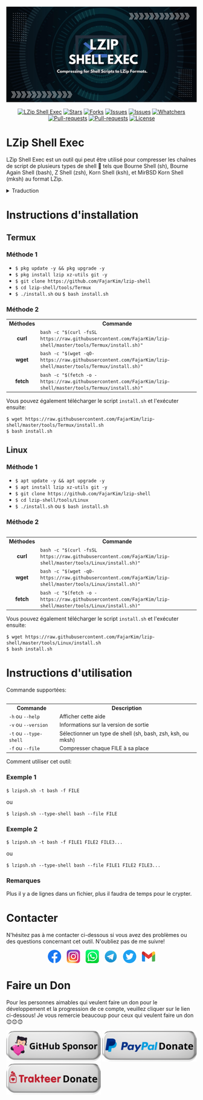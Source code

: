 ![LZip Shell Exec Logo](https://raw.githubusercontent.com/FajarKim/lzip-shell/master/image/logo.jpg)
<div align="center">
    <a href="https://github.com/FajarKim/lzip-shell"><img src="https://img.shields.io/github/languages/code-size/FajarKim/lzip-shell?label=LZip%20Shell%20Exec&style=plastic&logo=github&color=blue" alt="LZip Shell Exec"></a>
    <a href="https://github.com/FajarKim/lzip-shell/stargazers/"><img src="https://img.shields.io/github/stars/FajarKim/lzip-shell?label=Star&style=plastic&color=red" alt="Stars"></a>
    <a href="https://github.com/FajarKim/lzip-shell/network/members/"><img src="https://img.shields.io/github/forks/FajarKim/lzip-shell?label=Fork&style=plastic&color=f5ff5e" alt="Forks"></a>
    <a href="https://github.com/FajarKim/lzip-shell/issues?q=is%3Aopen+is%3Aissue/"><img src="https://img.shields.io/github/issues/FajarKim/lzip-shell?label=Issue&style=plastic&color=a1b3ff" alt="Issues"></a>
    <a href="https://github.com/FajarKim/lzip-shell/issues?q=is%3Aissue+is%3Aclosed/"><img src="https://img.shields.io/github/issues-closed/FajarKim/lzip-shell?label=Issue&style=plastic&color=ffffff" alt="Issues"></a>
    <a href="https://github.com/FajarKim/lzip-shell/watchers/"><img src="https://img.shields.io/github/watchers/FajarKim/lzip-shell?label=Watch&style=plastic&color=1fe1f" alt="Whatchers"></a>
    <a href="https://github.com/FajarKim/lzip-shell/pulls?q=is%3Aopen+is%3Apr/"><img src="https://img.shields.io/github/issues-pr/FajarKim/lzip-shell?&label=Pull%20requests&style=plastic&color=971dff" alt="Pull-requests"></a>
    <a href="https://github.com/FajarKim/lzip-shell/pulls?q=is%3Apr+is%3Aclosed/"><img src="https://img.shields.io/github/issues-pr-closed/FajarKim/lzip-shell?&label=Pull%20requests&style=plastic&color=orange" alt="Pull-requests"></a>
    <a href="https://github.com/FajarKim/lzip-shell/blob/master/LICENSE"><img src="https://img.shields.io/github/license/FajarKim/lzip-shell?label=License&style=plastic&color=01ffc4&logo=gnu" alt="License"></a>
</div>

# LZip Shell Exec
LZip Shell Exec est un outil qui peut être utilisé pour compresser les chaînes de script de plusieurs types de shell 🔐 tels que Bourne Shell (sh), Bourne Again Shell (bash), Z Shell (zsh), Korn Shell (ksh), et MirBSD Korn Shell (mksh) au format LZip.

<details>
<summary>Traduction</summary>

- [🇬🇧 English (UK)](https://github.com/FajarKim/lzip-shell/blob/master/README-KR.md)
- [🇮🇩 Indonesian](https://github.com/FajarKim/lzip-shell)
- [🇰🇷 Korean](https://github.com/FajarKim/lzip-shell/blob/master/README-KR.md)
</details>

# Instructions d'installation
## Termux
### Méthode 1
- `$ pkg update -y && pkg upgrade -y`
- `$ pkg install lzip xz-utils git -y`
- `$ git clone https://github.com/FajarKim/lzip-shell`
- `$ cd lzip-shell/tools/Termux`
- `$ ./install.sh` ou `$ bash install.sh`
### Méthode 2
<table>
    <tr>
        <td><div align="center"><b>Méthodes</b></div></td>
        <td><div align="center"><b>Commande</b></div></td>
    </tr>
    <tr>
        <td><div align="center"><b>curl</b></div></td>
        <td><div align="left"><code>bash -c "$(curl -fsSL https://raw.githubusercontent.com/FajarKim/lzip-shell/master/tools/Termux/install.sh)"</code></div></td>
    </tr>
    <tr>
        <td><div align="center"><b>wget</b></div></td>
        <td><div align="left"><code>bash -c "$(wget -qO- https://raw.githubusercontent.com/FajarKim/lzip-shell/master/tools/Termux/install.sh)"</code></div></td>
    </tr>
    <tr>
        <td><div align="center"><b>fetch</b></div></td>
        <td><div align="left"><code>bash -c "$(fetch -o - https://raw.githubusercontent.com/FajarKim/lzip-shell/master/tools/Termux/install.sh)"</code></div></td>
    </tr>
<table>

Vous pouvez également télécharger le script `install.sh` et l'exécuter ensuite:
```text
$ wget https://raw.githubusercontent.com/FajarKim/lzip-shell/master/tools/Termux/install.sh
$ bash install.sh
```
## Linux
### Méthode 1
- `$ apt update -y && apt upgrade -y`
- `$ apt install lzip xz-utils git -y`
- `$ git clone https://github.com/FajarKim/lzip-shell`
- `$ cd lzip-shell/tools/Linux`
- `$ ./install.sh` ou `$ bash install.sh`
### Méthode 2
<table>
    <tr>
        <td><div align="center"><b>Méthodes</b></div></td>
        <td><div align="center"><b>Commande</b></div></td>
    </tr>
    <tr>
        <td><div align="center"><b>curl</b></div></td>
        <td><div align="left"><code>bash -c "$(curl -fsSL https://raw.githubusercontent.com/FajarKim/lzip-shell/master/tools/Linux/install.sh)"</code></div></td>
    </tr>
    <tr>
        <td><div align="center"><b>wget</b></div></td>
        <td><div align="left"><code>bash -c "$(wget -qO- https://raw.githubusercontent.com/FajarKim/lzip-shell/master/tools/Linux/install.sh)"</code></div></td>
    </tr>
    <tr>
        <td><div align="center"><b>fetch</b></div></td>
        <td><div align="left"><code>bash -c "$(fetch -o - https://raw.githubusercontent.com/FajarKim/lzip-shell/master/tools/Linux/install.sh)"</code></div></td>
    </tr>
<table>

Vous pouvez également télécharger le script `install.sh` et l'exécuter ensuite:
```text
$ wget https://raw.githubusercontent.com/FajarKim/lzip-shell/master/tools/Linux/install.sh
$ bash install.sh
```

# Instructions d'utilisation
Commande supportées:
<table>
    <tr>
        <td><div align="center"><b>Commande</b></div></td>
        <td><div align="center"><b>Description</b></div></td>
    </tr>
    <tr>
        <td><div align="left"><code>-h</code> ou <code>--help</code></div></td>
        <td><div align="left">Afficher cette aide</div></td>
    </tr>
    <tr>
        <td><div align="left"><code>-v</code> ou <code>--version</code></div></td>
        <td><div align="left">Informations sur la version de sortie</div></td>
    </tr>
    <tr>
        <td><div align="left"><code>-t</code> ou <code>--type-shell</code></div></td>
        <td><div align="left">Sélectionner un type de shell (sh, bash, zsh, ksh, ou mksh)</div></td>
    </tr>
    <tr>
        <td><div align="left"><code>-f</code> ou <code>--file</code></div></td>
        <td><div align="left">Compresser chaque FILE à sa place</div></td>
    </tr>
<table>

Comment utiliser cet outil:
### Exemple 1
```text
$ lzipsh.sh -t bash -f FILE
```
ou
```text
$ lzipsh.sh --type-shell bash --file FILE
```
### Exemple 2
```text
$ lzipsh.sh -t bash -f FILE1 FILE2 FILE3...
```
ou
```text
$ lzipsh.sh --type-shell bash --file FILE1 FILE2 FILE3...
```
### Remarques
Plus il y a de lignes dans un fichier, plus il faudra de temps pour le crypter.

# Contacter
N'hésitez pas à me contacter ci-dessous si vous avez des problèmes ou des questions concernant cet outil. N'oubliez pas de me suivre!
<div align="center">
    <a href="https://www.facebook.com/fajarrkim"><img src="https://raw.githubusercontent.com/FajarKim/FajarKim/master/images/facebook_logo.png" alt="Facebook" width="35"></a>
    &ensp;
    <a href="https://www.instagram.com/fajarkim_"><img src="https://raw.githubusercontent.com/FajarKim/FajarKim/master/images/instagram_logo.png" alt="Instagram" width="35"></a>
    &ensp;
    <a href="https://wa.me/6285659850910?text=Hi"><img src="https://raw.githubusercontent.com/FajarKim/FajarKim/master/images/whatsapp_logo.png" alt="WhatsApp" width="35"></a>
    &ensp;
    <a href="https://t.me/FajarThea"><img src="https://raw.githubusercontent.com/FajarKim/FajarKim/master/images/telegram_logo.png" alt="Telegram" width="35"></a>
    &ensp;
    <a href="https://www.twitter.com/fajarkim_"><img src="https://raw.githubusercontent.com/FajarKim/FajarKim/master/images/twitter_logo.png" alt="Twitter" width="35"></a>
    &ensp;
    <a href="mailto:fajarrkim@gmail.com"><img src="https://raw.githubusercontent.com/FajarKim/FajarKim/master/images/gmail_logo.png" alt="Gmail" width="35"></a>
</div>

# Faire un Don
Pour les personnes aimables qui veulent faire un don pour le développement et la progression de ce compte, veuillez cliquer sur le lien ci-dessous! Je vous remercie beaucoup pour ceux qui veulent faire un don 😊😊😊
<div align="left">
    <a href="https://github.com/sponsors/FajarKim/"><img src="https://raw.githubusercontent.com/FajarKim/FajarKim/master/images/donate_github.png" alt="GitHub Sponsor" width="250"></a>
    <a href="https://paypal.me/agusbirawan/"><img src="https://raw.githubusercontent.com/FajarKim/FajarKim/master/images/donate_paypal.png" alt="PayPal Donate" width="250"></a>
    <a href="https://trakteer.id/FajarKim/"><img src="https://raw.githubusercontent.com/FajarKim/FajarKim/master/images/donate_trakteer.png" alt="Trakteer.id Donate" width="250"></a>
</div>